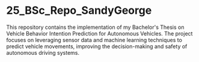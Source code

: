 # 25_BSc_Repo_SandyGeorge
This repository contains the implementation of my Bachelor's Thesis on Vehicle Behavior Intention Prediction for Autonomous Vehicles. The project focuses on leveraging sensor data and machine learning techniques to predict vehicle movements, improving the decision-making and safety of autonomous driving systems.
